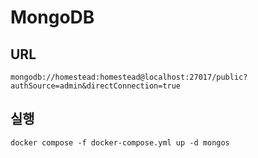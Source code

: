 # MongoDB

## URL

```
mongodb://homestead:homestead@localhost:27017/public?authSource=admin&directConnection=true
```

## 실행

```shell
docker compose -f docker-compose.yml up -d mongos
```

